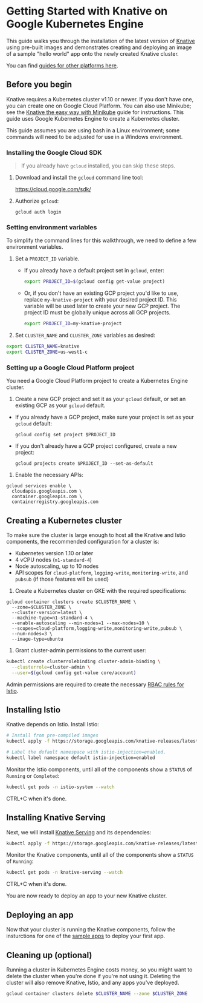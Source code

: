 # Getting Started with Knative on Google Kubernetes Engine

This guide walks you through the installation of the latest version of
[Knative](https://github.com/knative/serving) using pre-built images and
demonstrates creating and deploying an image of a sample "hello world" app onto
the newly created Knative cluster.

You can find [guides for other platforms here](README.md).

## Before you begin

Knative requires a Kubernetes cluster v1.10 or newer. If you don't have one,
you can create one on Google Cloud Platform. You can also use Minikube; see the
[Knative the easy way with Minikube](Knative-with-Minikube.md) guide for
instructions. This guide uses Google Kubernetes Engine to create a Kubernetes
cluster.

This guide assumes you are using bash in a Linux environment; some commands will
need to be adjusted for use in a Windows environment.

### Installing the Google Cloud SDK

> If you already have `gcloud` installed, you can skip these steps. 

1. Download and install the `gcloud` command line tool:

   https://cloud.google.com/sdk/

1. Authorize `gcloud`:

    ```
    gcloud auth login
    ```

### Setting environment variables

To simplify the command lines for this walkthrough, we need to define a few
environment variables.

1. Set a `PROJECT_ID` variable.
    * If you already have a default project set in `gcloud`, enter:
      ```bash
      export PROJECT_ID=$(gcloud config get-value project)
      ```
    * Or, if you don't have an existing GCP project you'd like to use, replace
    `my-knative-project` with your desired project ID. This variable will be
    used later to create your new GCP project. The project ID must be globally
    unique across all GCP projects.
      ```bash
      export PROJECT_ID=my-knative-project
      ```

1. Set `CLUSTER_NAME` and `CLUSTER_ZONE` variables as desired:

  ```bash
  export CLUSTER_NAME=knative
  export CLUSTER_ZONE=us-west1-c
  ```

### Setting up a Google Cloud Platform project

You need a Google Cloud Platform project to create a Kubernetes Engine cluster.

1. Create a new GCP project and set it as your `gcloud` default, or set an
  existing GCP as your `gcloud` default.
  * If you already have a GCP project, make sure your project is set as your
  `gcloud` default:
    ```
    gcloud config set project $PROJECT_ID
    ```

  * If you don't already have a GCP project configured, create a new project:
    ```
    gcloud projects create $PROJECT_ID --set-as-default
    ```

1. Enable the necessary APIs:
  ```
  gcloud services enable \
    cloudapis.googleapis.com \
    container.googleapis.com \
    containerregistry.googleapis.com
  ```

## Creating a Kubernetes cluster

To make sure the cluster is large enough to host all the Knative and
Istio components, the recommended configuration for a cluster is:

* Kubernetes version 1.10 or later
* 4 vCPU nodes (`n1-standard-4`)
* Node autoscaling, up to 10 nodes
* API scopes for `cloud-platform`, `logging-write`, `monitoring-write`, and
  `pubsub` (if those features will be used)

1. Create a Kubernetes cluster on GKE with the required specifications:
  ```
  gcloud container clusters create $CLUSTER_NAME \
    --zone=$CLUSTER_ZONE \
    --cluster-version=latest \
    --machine-type=n1-standard-4 \
    --enable-autoscaling --min-nodes=1 --max-nodes=10 \
    --scopes=cloud-platform,logging-write,monitoring-write,pubsub \
    --num-nodes=3 \
    --image-type=ubuntu
  ```  

1. Grant cluster-admin permissions to the current user: 

```bash
kubectl create clusterrolebinding cluster-admin-binding \
  --clusterrole=cluster-admin \
  --user=$(gcloud config get-value core/account)
```

Admin permissions are required to create the necessary
[RBAC rules for Istio](https://istio.io/docs/concepts/security/rbac/).

## Installing Istio

Knative depends on Istio. Install Istio:

```bash
# Install from pre-compiled images
kubectl apply -f https://storage.googleapis.com/knative-releases/latest/istio.yaml

# Label the default namespace with istio-injection=enabled.
kubectl label namespace default istio-injection=enabled
```

Monitor the Istio components, until all of the components show a `STATUS` of
`Running` or `Completed`:

```bash
kubectl get pods -n istio-system --watch
```

CTRL+C when it's done.

## Installing Knative Serving

Next, we will install [Knative Serving](https://github.com/knative/serving) and
its dependencies:

```bash
kubectl apply -f https://storage.googleapis.com/knative-releases/latest/release.yaml
```

Monitor the Knative components, until all of the components show a `STATUS` of
`Running`:

```bash
kubectl get pods -n knative-serving --watch
```

CTRL+C when it's done.

You are now ready to deploy an app to your new Knative cluster.

## Deploying an app

Now that your cluster is running the Knative components, follow the insturctions
for one of the [sample apps](../serving/samples/README.MD) to deploy your first
app.

## Cleaning up (optional)

Running a cluster in Kubernetes Engine costs money, so you might want to delete
the cluster when you're done if you're not using it. Deleting the cluster will
also remove Knative, Istio, and any apps you've deployed.

```bash
gcloud container clusters delete $CLUSTER_NAME --zone $CLUSTER_ZONE
```
